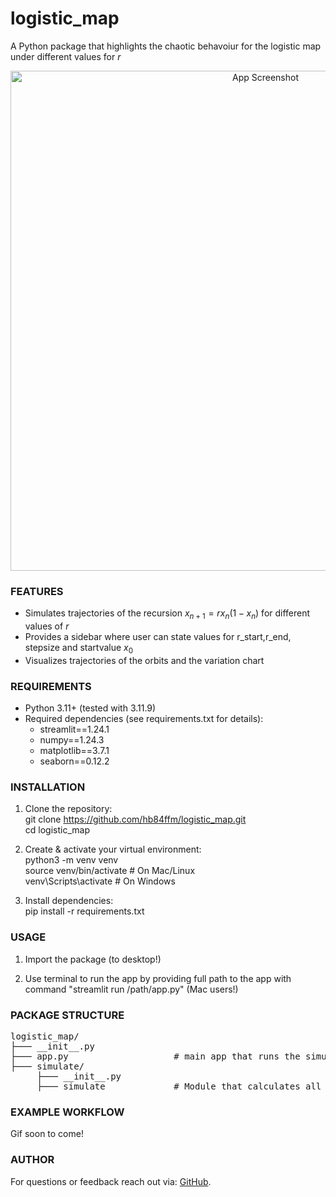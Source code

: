 # logistic_map
A Python package that highlights the chaotic behavoiur for the logistic map under different values for $r$

<p align="center">
  <img src="https://github.com/user-attachments/assets/c0d6632f-e67b-45b9-afd4-d9ec78efa9c2" alt="App Screenshot" 
       width="800"/>
</p>


### FEATURES
- Simulates trajectories of the recursion $x_{n+1}=rx_n(1-x_n)$ for different values of $r$
- Provides a sidebar where user can state values for r_start,r_end, stepsize and startvalue $x_0$
- Visualizes trajectories of the orbits and the variation chart

### REQUIREMENTS
- Python 3.11+ (tested with 3.11.9)
- Required dependencies (see requirements.txt for details):
  - streamlit==1.24.1
  - numpy==1.24.3
  - matplotlib==3.7.1
  - seaborn==0.12.2

### INSTALLATION
1. Clone the repository:<br>
   git clone https://github.com/hb84ffm/logistic_map.git<br>
   cd logistic_map

3. Create & activate your virtual environment:<br>
       python3 -m venv venv<br>
       source venv/bin/activate      # On Mac/Linux<br>
       venv\Scripts\activate         # On Windows

4. Install dependencies:<br>
       pip install -r requirements.txt

### USAGE
1. Import the package (to desktop!)

2. Use terminal to run the app by providing full path to the app with command "streamlit run /path/app.py" (Mac users!)

### PACKAGE STRUCTURE

<pre>logistic_map/
├─── __init__.py
├─── app.py                    # main app that runs the simulation in the browser
├─── simulate/
     ├─── __init__.py
     ├─── simulate             # Module that calculates all orbit-trajectories of the dynamical system</pre>

### EXAMPLE WORKFLOW
Gif soon to come!

### AUTHOR
For questions or feedback reach out via: [GitHub](https://github.com/hb84ffm).
